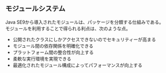 ## モジュールシステム

Java SE9から導入されたモジュールは、パッケージを分類する仕組みである。モジュールを利用することで得られる利点は、次のような点。

* 公開されたクラスにしかアクセスできないのでセキュリティーが高まる
* モジュール間の依存関係を明確化できる
* プラットフォーム間の整合性が向上する
* 柔軟な実行環境を実現できる
* 最適化されたモジュール構成によってパフォーマンスが向上する


